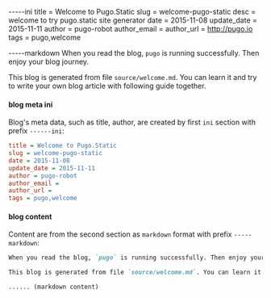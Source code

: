 -----ini
title = Welcome to Pugo.Static
slug = welcome-pugo-static
desc = welcome to try pugo.static site generator
date = 2015-11-08
update_date = 2015-11-11
author = pugo-robot
author_email =
author_url = http://pugo.io
tags = pugo,welcome

-----markdown
When you read the blog, `pugo` is running successfully. Then enjoy your blog journey.

This blog is generated from file `source/welcome.md`. You can learn it and try to write your own blog article with following guide together.

#### blog meta ini

Blog's meta data, such as title, author, are created by first `ini` section with prefix `------ini`:

```ini
title = Welcome to Pugo.Static
slug = welcome-pugo-static
date = 2015-11-08
update_date = 2015-11-11
author = pugo-robot
author_email =
author_url =
tags = pugo,welcome
```

<!--more-->

#### blog content

Content are from the second section as `markdown` format with prefix `-----markdown`:

```markdown
When you read the blog, `pugo` is running successfully. Then enjoy your blog journey.

This blog is generated from file `source/welcome.md`. You can learn it and try to write your own blog article with following guide together.

...... (markdown content)
```




